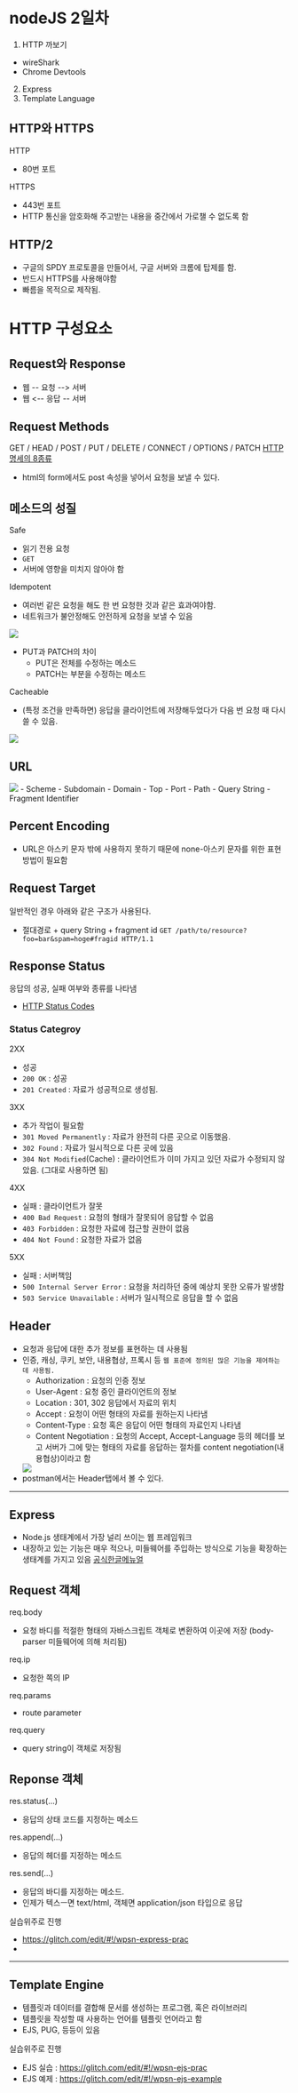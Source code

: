 # nodeJS 2일차
1. HTTP 까보기
  - wireShark
  - Chrome Devtools
2. Express
3. Template Language

## HTTP와 HTTPS
HTTP
- 80번 포트

HTTPS
- 443번 포트
- HTTP 통신을 암호화해 주고받는 내용을 중간에서 가로챌 수 없도록 함

## HTTP/2
- 구글의 SPDY 프로토콜을 만들어서, 구글 서버와 크롬에 탑제를 함.
- 반드시 HTTPS를 사용해야함
- 빠름을 목적으로 제작됨.


# HTTP 구성요소
## Request와 Response
- 웹 -- 요청 --> 서버
- 웹 <-- 응답 -- 서버

## Request Methods
GET / HEAD / POST / PUT / DELETE / CONNECT / OPTIONS / PATCH
[HTTP 명세의 8종류](https://developer.mozilla.org/ko/docs/Web/HTTP/Methods)
- html의 form에서도 post 속성을 넣어서 요청을 보낼 수 있다.

## 메소드의 성질
Safe
- 읽기 전용 요청
- `GET`
- 서버에 영향을 미치지 않아야 함

Idempotent
- 여러번 같은 요청을 해도 한 번 요청한 것과 같은 효과여야함.
- 네트워크가 불안정해도 안전하게 요청을 보낼 수 있음
<img src = "/0829/03.png">

- PUT과 PATCH의 차이
  - PUT은 전체를 수정하는 메소드
  - PATCH는 부분을 수정하는 메소드

Cacheable
- (특정 조건을 만족하면) 응답을 클라이언트에 저장해두었다가 다음 번 요청 때 다시 쓸 수 있음.
<img src = "/0829/http_method.png">

## URL
<img src = "/0829/url_.png">
- Scheme
- Subdomain
- Domain
- Top
- Port
- Path
- Query String
- Fragment Identifier

## Percent Encoding
- URL은 아스키 문자 밖에 사용하지 못하기 때문에 none-아스키 문자를 위한 표현 방법이 필요함

## Request Target
일반적인 경우 아래와 같은 구조가 사용된다.
- 절대경로 + query String + fragment id
```GET /path/to/resource?foo=bar&spam=hoge#fragid HTTP/1.1```

## Response Status
응답의 성공, 실패 여부와 종류를 나타냄
- [HTTP Status Codes](https://httpstatuses.com/)

### Status Categroy
2XX
- 성공
- `200 OK` : 성공
- `201 Created` : 자료가 성공적으로 생성됨.

3XX
- 추가 작업이 필요함
- `301 Moved Permanently` : 자료가 완전히 다른 곳으로 이동했음.
- `302 Found` : 자료가 일시적으로 다른 곳에 있음
- `304 Not Modified`(Cache) : 클라이언트가 이미 가지고 있던 자료가 수정되지 않았음. (그대로 사용하면 됨)

4XX
- 실패 : 클라이언트가 잘못
- `400 Bad Request` : 요청의 형태가 잘못되어 응답할 수 없음
- `403 Forbidden` : 요청한 자료에 접근할 권한이 없음
- `404 Not Found` : 요청한 자료가 없음

5XX
- 실패 : 서버책임
- `500 Internal Server Error`
: 요청을 처리하던 중에 예상치 못한 오류가 발생함
- `503 Service Unavailable` : 서버가 일시적으로 응답을 할 수 없음

## Header
- 요청과 응답에 대한 추가 정보를 표현하는 데 사용됨
- 인증, 캐싱, 쿠키, 보안, 내용협상, 프록시 등 `웹 표준에 정의된 많은 기능을 제어하는 데 사용됨.`
  - Authorization : 요청의 인증 정보
  - User-Agent : 요청 중인 클라이언트의 정보
  - Location : 301, 302 응답에서 자료의 위치
  - Accept : 요청이 어떤 형태의 자료를 원하는지 나타냄
  - Content-Type : 요청 혹은 응답이 어떤 형태의 자료인지 나타냄
  - Content Negotiation : 요청의 Accept, Accept-Language 등의 헤더를 보고 서버가 그에 맞는 형태의 자료를 응답하는 절차를 content negotiation(내용협상)이라고 함
  <img src = "/0829/Fig01-ContentNegotiation.png">
- postman에서는 Header탭에서 볼 수 있다. 

<hr>

## Express
- Node.js 생태계에서 가장 널리 쓰이는 웹 프레임워크
- 내장하고 있는 기능은 매우 적으나, 미들웨어를 주입하는 방식으로 기능을 확장하는 생태계를 가지고 있음
[공식한글메뉴얼](https://expressjs.com/ko/4x/api.html)

## Request 객체
req.body
- 요청 바디를 적절한 형태의 자바스크립트 객체로 변환하여 이곳에 저장 (body-parser 미들웨어에 의해 처리됨)

req.ip
- 요청한 쪽의 IP

req.params
- route parameter

req.query
- query string이 객체로 저장됨

## Reponse 객체
res.status(...)
- 응답의 상태 코드를 지정하는 메소드

res.append(...)
- 응답의 헤더를 지정하는 메소드

res.send(...)
- 응답의 바디를 지정하는 메소드.
- 인제가 텍스ㅡ면 text/html, 객체면 application/json 타입으로 응답

실습위주로 진행
- https://glitch.com/edit/#!/wpsn-express-prac
- 

<hr>

## Template Engine
- 템플릿과 데이터를 결합해 문서를 생성하는 프로그램, 혹은 라이브러리
- 템플릿을 작성할 때 사용하는 언어를 템플릿 언어라고 함
- EJS, PUG, 등등이 있음

실습위주로 진행
- EJS 실습 : https://glitch.com/edit/#!/wpsn-ejs-prac
- EJS 예제 : https://glitch.com/edit/#!/wpsn-ejs-example
